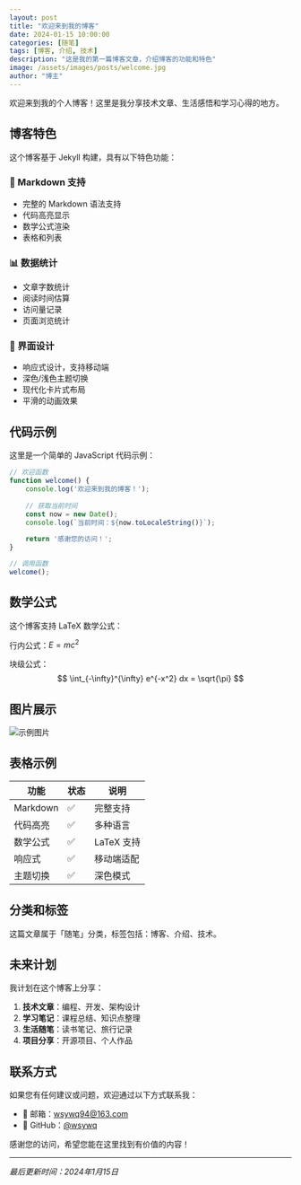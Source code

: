 ```yaml
---
layout: post
title: "欢迎来到我的博客"
date: 2024-01-15 10:00:00
categories: [随笔]
tags: [博客, 介绍, 技术]
description: "这是我的第一篇博客文章，介绍博客的功能和特色"
image: /assets/images/posts/welcome.jpg
author: "博主"
---
```


欢迎来到我的个人博客！这里是我分享技术文章、生活感悟和学习心得的地方。

## 博客特色

这个博客基于 Jekyll 构建，具有以下特色功能：

### 📝 Markdown 支持
- 完整的 Markdown 语法支持
- 代码高亮显示
- 数学公式渲染
- 表格和列表

### 📊 数据统计
- 文章字数统计
- 阅读时间估算
- 访问量记录
- 页面浏览统计

### 🎨 界面设计
- 响应式设计，支持移动端
- 深色/浅色主题切换
- 现代化卡片式布局
- 平滑的动画效果

## 代码示例

这里是一个简单的 JavaScript 代码示例：

```javascript
// 欢迎函数
function welcome() {
    console.log('欢迎来到我的博客！');
    
    // 获取当前时间
    const now = new Date();
    console.log(`当前时间：${now.toLocaleString()}`);
    
    return '感谢您的访问！';
}

// 调用函数
welcome();
```

## 数学公式

这个博客支持 LaTeX 数学公式：

行内公式：$E = mc^2$

块级公式：
$$
\int_{-\infty}^{\infty} e^{-x^2} dx = \sqrt{\pi}
$$

## 图片展示

![示例图片](/assets/images/posts/example.jpg)

## 表格示例

| 功能 | 状态 | 说明 |
|------|------|------|
| Markdown | ✅ | 完整支持 |
| 代码高亮 | ✅ | 多种语言 |
| 数学公式 | ✅ | LaTeX 支持 |
| 响应式 | ✅ | 移动端适配 |
| 主题切换 | ✅ | 深色模式 |

## 分类和标签

这篇文章属于「随笔」分类，标签包括：博客、介绍、技术。

## 未来计划

我计划在这个博客上分享：

1. **技术文章**：编程、开发、架构设计
2. **学习笔记**：课程总结、知识点整理
3. **生活随笔**：读书笔记、旅行记录
4. **项目分享**：开源项目、个人作品

## 联系方式

如果您有任何建议或问题，欢迎通过以下方式联系我：

- 📧 邮箱：wsywq94@163.com
- 🐙 GitHub：[@wsywq](https://github.com/wsywq)

感谢您的访问，希望您能在这里找到有价值的内容！

---

*最后更新时间：2024年1月15日* 